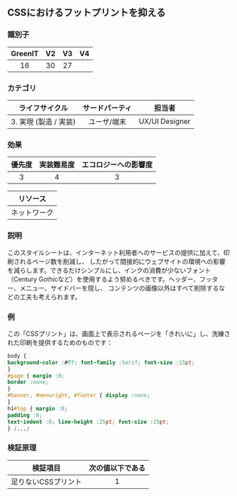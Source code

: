 ## CSSにおけるフットプリントを抑える

### 識別子

| GreenIT |  V2  |  V3  |  V4  |
|:-------:|:----:|:----:|:----:|
|   16   | 30  | 27  |      |

### カテゴリ

| ライフサイクル |  サードパーティ  |  担当者  |
|:---------:|:----:|:----:|
| 3. 実現 (製造 / 実装) | ユーザ/端末 | UX/UI Designer |

### 効果

| 優先度 |      実装難易度       |  エコロジーへの影響度    |
|:-------------------:|:-------------------------:|:---------------------:|
| 3 | 4 | 3 |

|リソース                                      |
|:----------------------------------------------------------:|
|  ネットワーク  |

### 説明

このスタイルシートは、インターネット利用者へのサービスの提供に加えて、印刷されるページ数を削減し、
したがって間接的にウェブサイトの環境への影響を減らします。できるだけシンプルにし、インクの消費が少ないフォント
（Century Gothicなど）を使用するよう努めるべきです。ヘッダー、フッター、メニュー、サイドバーを隠し、
コンテンツの画像以外はすべて削除するなどの工夫も考えられます。

### 例

この「CSSプリント」は、画面上で表示されるページを「きれいに」し、洗練された印刷を提供するためのものです：
```css
body {
background-color :#ﬀf; font-family :Serif; font-size :15pt;
}
#page { margin :0;
border :none;
}
#banner, #menuright, #footer { display :none;
}
h1#top { margin :0;
padding :0;
text-indent :0; line-height :25pt; font-size :25pt;
} (...)
```

### 検証原理

| 検証項目     | 次の値以下である   |  
|-------------------|:-------------------------:|
| 足りないCSSプリント  |  1 |
